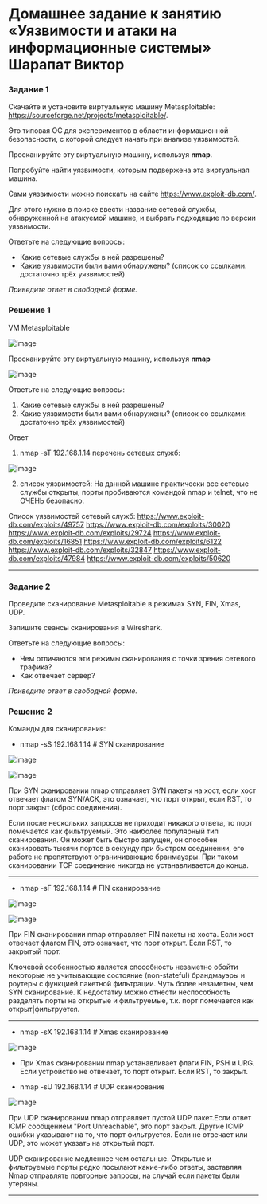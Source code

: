 # Домашнее задание к занятию «Уязвимости и атаки на информационные системы» Шарапат Виктор

### Задание 1

Скачайте и установите виртуальную машину Metasploitable: https://sourceforge.net/projects/metasploitable/.

Это типовая ОС для экспериментов в области информационной безопасности, с которой следует начать при анализе уязвимостей.

Просканируйте эту виртуальную машину, используя **nmap**.

Попробуйте найти уязвимости, которым подвержена эта виртуальная машина.

Сами уязвимости можно поискать на сайте https://www.exploit-db.com/.

Для этого нужно в поиске ввести название сетевой службы, обнаруженной на атакуемой машине, и выбрать подходящие по версии уязвимости.

Ответьте на следующие вопросы:

- Какие сетевые службы в ней разрешены?
- Какие уязвимости были вами обнаружены? (список со ссылками: достаточно трёх уязвимостей)
  
*Приведите ответ в свободной форме.*  


### Решение 1
VM Metasploitable

![image](https://github.com/sharvik22/13-01.md/assets/136818757/62c1fabd-b79b-4551-b3b9-e2ea9b375e0e)

Просканируйте эту виртуальную машину, используя **nmap**

![image](https://github.com/sharvik22/13-01.md/assets/136818757/984d4ed6-968c-49d3-a647-028753997c2e)

Ответьте на следующие вопросы:
1) Какие сетевые службы в ней разрешены?
2) Какие уязвимости были вами обнаружены? (список со ссылками: достаточно трёх уязвимостей)
   
Ответ

1) nmap -sT 192.168.1.14
перечень сетевых служб:

![image](https://github.com/sharvik22/13-01.md/assets/136818757/13c9b08a-fb65-45aa-9444-4998d28ef8c5)

2) список уязвимостей:
На данной машине практически все сетевые службы открыты, порты пробиваются командой nmap и telnet, что не ОЧЕНЬ безопасно.

Список уязвимостей сетевый служб:
https://www.exploit-db.com/exploits/49757
https://www.exploit-db.com/exploits/30020
https://www.exploit-db.com/exploits/29724
https://www.exploit-db.com/exploits/16851
https://www.exploit-db.com/exploits/6122
https://www.exploit-db.com/exploits/32847
https://www.exploit-db.com/exploits/47984
https://www.exploit-db.com/exploits/50620

---


### Задание 2

Проведите сканирование Metasploitable в режимах SYN, FIN, Xmas, UDP.

Запишите сеансы сканирования в Wireshark.

Ответьте на следующие вопросы:

- Чем отличаются эти режимы сканирования с точки зрения сетевого трафика?
- Как отвечает сервер?

*Приведите ответ в свободной форме.*

### Решение 2

Команды для сканирования:

* nmap -sS 192.168.1.14  # SYN сканирование

![image](https://github.com/sharvik22/13-01.md/assets/136818757/29dcee03-5399-4006-bc5c-96f5fe79d51a)

![image](https://github.com/sharvik22/13-01.md/assets/136818757/b9935d2b-c79c-4559-a8da-09e7e353d0dc)

При SYN сканировании nmap отправляет SYN пакеты на хост, если хост отвечает флагом SYN/ACK, это означает, что порт открыт, если RST, то порт закрыт (сброс соединения).

Если после нескольких запросов не приходит никакого ответа, то порт помечается как фильтруемый.
Это наиболее популярный тип сканирования. Он может быть быстро запущен, он способен сканировать тысячи портов в секунду при быстром соединении, его работе не препятствуют ограничивающие бранмауэры.
При таком сканировании TCP соединение никогда не устанавливается до конца. 

---

* nmap -sF 192.168.1.14  # FIN сканирование

![image](https://github.com/sharvik22/13-01.md/assets/136818757/d168f568-2c32-43b4-b76f-23d6680c7f6f)

![image](https://github.com/sharvik22/13-01.md/assets/136818757/70dcc1b1-dcf4-4bae-9eef-c58b4763dcbe)

При FIN сканировании nmap отправляет FIN пакеты на хоста. Если хост отвечает флагом FIN, это означает, что порт открыт. Если RST, то закрытый порт.

Ключевой особенностью является способность незаметно обойти некоторые не учитывающие состояние (non-stateful) брандмауэры и роутеры с функцией пакетной фильтрации.
Чуть более незаметны, чем SYN сканирование. К недостатку можно отнести неспособность разделять порты на открытые и фильтруемые, т.к. порт помечается как открыт|фильтруется.

---

* nmap -sX 192.168.1.14  # Xmas сканирование

![image](https://github.com/sharvik22/13-01.md/assets/136818757/c6cf3688-60a8-4b85-a835-695366440fd6)

- При Xmas сканировании nmap устанавливает флаги FIN, PSH и URG. Если устройство не отвечает, то порт открыт. Если RST, то закрыт.


* nmap -sU 192.168.1.14  # UDP сканирование

![image](https://github.com/sharvik22/13-01.md/assets/136818757/f34187aa-6904-47ed-927a-009c355e70b0)

При UDP сканировании nmap отправляет пустой UDP пакет.Если ответ ICMP сообщением "Port Unreachable", это порт закрыт. Другие ICMP ошибки указывают на то, что порт фильтруется. Если не отвечает или UDP, это может указать на открытый порт.

UDP сканирование медленнее чем остальные.
Открытые и фильтруемые порты редко посылают какие-либо ответы, заставляя Nmap отправлять повторные запросы, на случай если пакеты были утеряны. 

---
